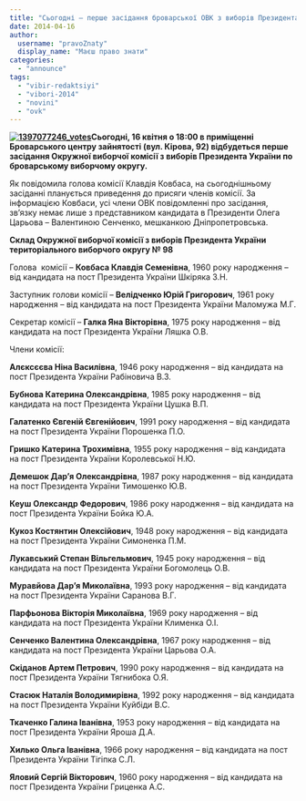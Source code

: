 ```yaml
---
title: "Сьогодні – перше засідання броварської ОВК з виборів Президента України"
date: 2014-04-16
author: 
  username: "pravoZnaty"
  display_name: "Маєш право знати"
categories: 
  - "announce"
tags: 
  - "vibir-redaktsiyi"
  - "vibori-2014"
  - "novini"
  - "ovk"
---
```


**[![1397077246_votes](https://mpz.brovary.org/wp-content/uploads/2014/04/1397077246_votes.jpg)](https://mpz.brovary.org/wp-content/uploads/2014/04/1397077246_votes.jpg)Сьогодні, 16 квітня о 18:00 в приміщенні Броварського центру зайнятості (вул. Кірова, 92) відбудеться перше засідання Окружної виборчої комісії з виборів Президента України по броварському виборчому округу.**

Як повідомила голова комісії Клавдія Ковбаса, на сьогоднішньому засіданні планується приведення до присяги членів комісії. За інформацією Ковбаси, усі члени ОВК повідомленні про засідання, зв’язку немає лише з представником кандидата в Президенти Олега Царьова – Валентиною Сенченко, мешканкою Дніпропетровська.

**Склад Окружної виборчої комісії з виборів Президента України територіального виборчого округу № 98**

Голова  комісії – **Ковбаса Клавдія Семенівна**, 1960 року народження – від кандидата на пост Президента України Шкіряка З.Н.

Заступник голови комісії – **Велідченко Юрій Григорович**, 1961 року народження – від кандидата на пост Президента України Маломужа М.Г.

Секретар комісії – **Галка Яна Вікторівна**, 1975 року народження – від кандидата на пост Президента України Ляшка О.В.

Члени комісії:

**Алєксєєва Ніна Василівна**, 1946 року народження – від кандидата на пост Президента України Рабіновича В.З.

**Бубнова Катерина Олександрівна**, 1985 року народження – від кандидата на пост Президента України Цушка В.П.

**Галатенко Євгеній Євгенійович**, 1991 року народження – від кандидата на пост Президента України Порошенка П.О.

**Гришко Катерина Трохимівна**, 1955 року народження – від кандидата на пост Президента України Королевської Н.Ю.

**Демешок Дар’я Олександрівна**, 1987 року народження – від кандидата на пост Президента України Тимошенко Ю.В.

**Кеуш Олександр Федорович**, 1986 року народження – від кандидата на пост Президента України Бойка Ю.А.

**Кукоз Костянтин Олексійович**, 1948 року народження – від кандидата на пост Президента України Симоненка П.М.

**Лукавський Степан Вільгельмович**, 1945 року народження – від кандидата на пост Президента України Богомолець О.В.

**Муравйова Дар’я Миколаївна**, 1993 року народження – від кандидата на пост Президента України Саранова В.Г.

**Парфьонова Вікторія Миколаївна**, 1969 року народження – від кандидата на пост Президента України Клименка О.І.

**Сенченко Валентина Олександрівна**, 1967 року народження – від кандидата на пост Президента України Царьова О.А.

**Скіданов Артем Петрович**, 1990 року народження – від кандидата на пост Президента України Тягнибока О.Я.

**Стасюк Наталія Володимирівна**, 1992 року народження – від кандидата на пост Президента України Куйбіди В.С.

**Ткаченко Галина Іванівна**, 1953 року народження – від кандидата на пост Президента України Яроша Д.А.

**Хилько Ольга Іванівна**, 1966 року народження – від кандидата на пост Президента України Тігіпка С.Л.

**Яловий Сергій Вікторович**, 1960 року народження – від кандидата на пост Президента України Гриценка А.С.
